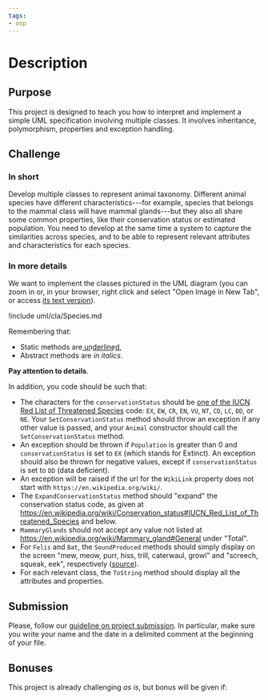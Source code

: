 ```yaml
---
tags:
- oop
---
```


# Description

## Purpose

This project is designed to teach you how to interpret and implement a simple UML specification involving multiple classes.
It involves inheritance, polymorphism, properties and exception handling.

## Challenge

### In short

Develop multiple classes to represent animal taxonomy.
Different animal species have different characteristics---for example, species that belongs to the mammal class will have mammal glands---but they also all share some common properties, like their conservation status or estimated population.
You need to develop at the same time a system to capture the similarities across species, and to be able to represent relevant attributes and characteristics for each species.

### In more details

We want to implement the classes pictured in the UML diagram (you can zoom in or, in your browser, right click and select "Open Image in New Tab", or access [its text version](./uml/cla/Species.txt)).

!include uml/cla/Species.md

Remembering  that:

- Static methods are u͟n͟d͟e͟r͟l͟i͟n͟e͟d͟,
- Abstract methods are *in italics*.

**Pay attention to details**.

In addition, you code should be such that:

- The characters for the `conservationStatus` should be [one of the IUCN Red List of Threatened Species](https://en.wikipedia.org/wiki/Conservation_status#IUCN_Red_List_of_Threatened_Species) code: `EX`, `EW`, `CR`, `EN`, `VU`, `NT`, `CD`, `LC`, `DD`, or `NE`. Your `SetConservationStatus` method should throw an exception if any other value is passed, and your `Animal` constructor should call the `SetConservationStatus` method.
- An exception should be thrown if `Population` is greater than $0$ and `conservationStatus` is set to `EX` (which stands for Extinct). An exception should also be thrown for negative values, except if `conservationStatus` is set to `DD` (data deficient).
- An exception will be raised if the url for the `WikiLink` property does not start with `https://en.wikipedia.org/wiki/`.
- The `ExpandConservationStatus` method should "expand" the conservation status code, as given at <https://en.wikipedia.org/wiki/Conservation_status#IUCN_Red_List_of_Threatened_Species> and below.
- `MammaryGlands` should not accept any value not listed at <https://en.wikipedia.org/wiki/Mammary_gland#General> under "Total".
- For `Felis` and `Bat`, the `SoundProduced` methods should simply display on the screen "mew, meow, purr, hiss, trill, caterwaul, growl" and "screech, squeak, eek", respectively ([source](https://en.wikipedia.org/wiki/List_of_animal_sounds)).
- For each relevant class, the `ToString` method should display all the attributes and properties.

<!--
Your code should be such that the following:



```
!include code/projects/Species/Species/Program.cs
```

should display (something along the lines of)

```text

```
-->


## Submission

Please, follow our [guideline on project submission](https://princomp.github.io/projects/submission).
In particular, make sure you write your name and the date in a delimited comment at the beginning of your file.

## Bonuses

This project is already challenging *as is*, but bonus will be given if:

<!--

- (easy) Except in the `Species` class, make it so that the `GetContact()` methods cannot be overridden,
- (medium) Your `Main` method exhibits many test cases and illustrates your classes' features nicely,
- (hard) A mechanism is implemented to either export the attributes of an `Species` object into a file or to load it from a file.


Wikipedia accepts any prefix (xx.wikipedia etc.)
-->
